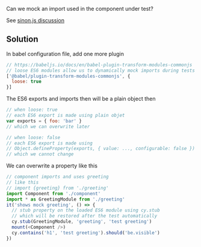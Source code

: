 Can we mock an import used in the component under test?

See [sinon.js discussion](https://github.com/sinonjs/sinon/issues/1121)

## Solution

In babel configuration file, add one more plugin

```js
// https://babeljs.io/docs/en/babel-plugin-transform-modules-commonjs
// loose ES6 modules allow us to dynamically mock imports during tests
['@babel/plugin-transform-modules-commonjs', {
  loose: true
}]
```

The ES6 exports and imports then will be a plain object then

```js
// when loose: true
// each ES6 export is made using plain objet
var exports = { foo: 'bar' }
// which we can overwrite later

// when loose: false
// each ES6 export is made using
// Object.defineProperty(exports, { value: ..., configurable: false })
// which we cannot change
```

We can overwrite a property like this

```js
// component imports and uses greeting
// like this
// import {greeting} from './greeting'
import Component from './component'
import * as GreetingModule from './greeting'
it('shows mock greeting', () => {
  // stub property on the loaded ES6 module using cy.stub
  // which will be restored after the test automatically
  cy.stub(GreetingModule, 'greeting', 'test greeting')
  mount(<Component />)
  cy.contains('h1', 'test greeting').should('be.visible')
})
```
